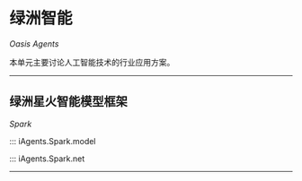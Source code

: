 # 绿洲智能

*Oasis Agents*  

本单元主要讨论人工智能技术的行业应用方案。

---------------------------------------------------------------------------------

## 绿洲星火智能模型框架

*Spark*  

::: iAgents.Spark.model

::: iAgents.Spark.net

---------------------------------------------------------------------------------
